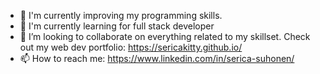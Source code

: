 
- 🔭 I'm currently improving my programming skills. 
- 🌱 I'm currently learning for full stack developer
- 👯 I’m looking to collaborate on everything related to my skillset. Check out my web dev portfolio: https://sericakitty.github.io/
- 📫 How to reach me: https://www.linkedin.com/in/serica-suhonen/

